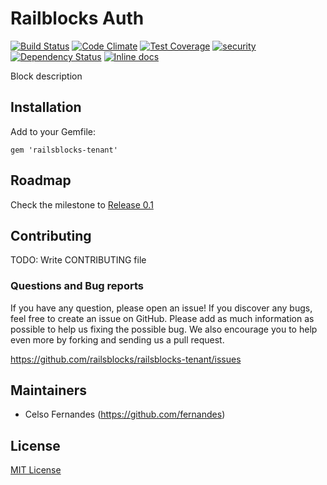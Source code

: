 # Railblocks Auth

[![Build Status](https://travis-ci.org/railsblocks/railsblocks-tenant.svg?branch=master)](https://travis-ci.org/railsblocks/railsblocks-tenant)
[![Code Climate](https://codeclimate.com/github/railsblocks/railsblocks-tenant/badges/gpa.svg)](https://codeclimate.com/github/railsblocks/railsblocks-tenant)
[![Test Coverage](https://codeclimate.com/github/railsblocks/railsblocks-tenant/badges/coverage.svg)](https://codeclimate.com/github/railsblocks/railsblocks-tenant)
[![security](https://hakiri.io/github/railsblocks/railsblocks-tenant/master.svg)](https://hakiri.io/github/railsblocks/railsblocks-tenant/master)
[![Dependency Status](https://gemnasium.com/railsblocks/railsblocks-tenant.svg)](https://gemnasium.com/railsblocks/railsblocks-tenant)
[![Inline docs](http://inch-ci.org/github/railsblocks/railsblocks-tenant.svg?branch=master)](http://inch-ci.org/github/railsblocks/railsblocks-tenant)

Block description


## Installation

Add to your Gemfile:

`gem 'railsblocks-tenant'`


## Roadmap

Check the milestone to [Release 0.1](https://github.com/railsblocks/railsblocks-tenant/milestones/Release%200.1)

## Contributing

TODO: Write CONTRIBUTING file

### Questions and Bug reports

If you have any question, please open an issue! If you discover any bugs, feel free to create an issue on GitHub. Please add as much information as possible to help us fixing the possible bug. We also encourage you to help even more by forking and sending us a pull request.

https://github.com/railsblocks/railsblocks-tenant/issues

## Maintainers

* Celso Fernandes (https://github.com/fernandes)

## License

[MIT License](LICENSE)
